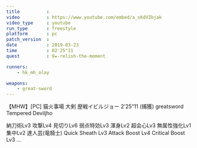 ```yaml
---
title          :
video          : https://www.youtube.com/embed/a_sKdVIbjak
video_type     : youtube
run_type       : freestyle
platform       : pc
patch_version  :
date           : 2019-03-23
time           : 02'25"11
quest          : 9★-relish-the-moment

runners:
    - hk_mh_olay

weapons:
    - great-sword
---
```

【MHW】[PC] 猫火事場 大剣 歴戦イビルジョー 2‘25“11 (捕獲) greatsword Tempered Deviljho

納刀術Lv3 攻撃Lv4 見切りLv6 弱点特効Lv3 渾身Lv2 超会心Lv3 無属性強化Lv1 集中Lv2 達人芸(竜騎士) Quick Sheath Lv3 Attack Boost Lv4 Critical Boost Lv3 ...
